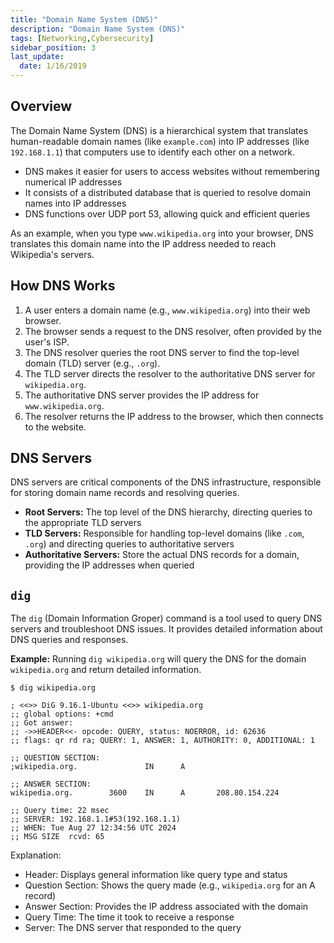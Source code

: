 ```yaml
---
title: "Domain Name System (DNS)"
description: "Domain Name System (DNS)"
tags: [Networking,Cybersecurity]
sidebar_position: 3
last_update:
  date: 1/16/2019
---
```



## Overview

The Domain Name System (DNS) is a hierarchical system that translates human-readable domain names (like `example.com`) into IP addresses (like `192.168.1.1`) that computers use to identify each other on a network.

- DNS makes it easier for users to access websites without remembering numerical IP addresses
- It consists of a distributed database that is queried to resolve domain names into IP addresses
- DNS functions over UDP port 53, allowing quick and efficient queries

As an example, when you type `www.wikipedia.org` into your browser, DNS translates this domain name into the IP address needed to reach Wikipedia's servers.

## How DNS Works

1. A user enters a domain name (e.g., `www.wikipedia.org`) into their web browser.
2. The browser sends a request to the DNS resolver, often provided by the user's ISP.
3. The DNS resolver queries the root DNS server to find the top-level domain (TLD) server (e.g., `.org`).
4. The TLD server directs the resolver to the authoritative DNS server for `wikipedia.org`.
5. The authoritative DNS server provides the IP address for `www.wikipedia.org`.
6. The resolver returns the IP address to the browser, which then connects to the website.

## DNS Servers

DNS servers are critical components of the DNS infrastructure, responsible for storing domain name records and resolving queries.

- **Root Servers:** The top level of the DNS hierarchy, directing queries to the appropriate TLD servers
- **TLD Servers:** Responsible for handling top-level domains (like `.com`, `.org`) and directing queries to authoritative servers
- **Authoritative Servers:** Store the actual DNS records for a domain, providing the IP addresses when queried

## `dig`

The `dig` (Domain Information Groper) command is a tool used to query DNS servers and troubleshoot DNS issues. It provides detailed information about DNS queries and responses.

**Example:** Running `dig wikipedia.org` will query the DNS for the domain `wikipedia.org` and return detailed information.

```shell
$ dig wikipedia.org

; <<>> DiG 9.16.1-Ubuntu <<>> wikipedia.org
;; global options: +cmd
;; Got answer:
;; ->>HEADER<<- opcode: QUERY, status: NOERROR, id: 62636
;; flags: qr rd ra; QUERY: 1, ANSWER: 1, AUTHORITY: 0, ADDITIONAL: 1

;; QUESTION SECTION:
;wikipedia.org.               IN      A

;; ANSWER SECTION:
wikipedia.org.        3600    IN      A       208.80.154.224

;; Query time: 22 msec
;; SERVER: 192.168.1.1#53(192.168.1.1)
;; WHEN: Tue Aug 27 12:34:56 UTC 2024
;; MSG SIZE  rcvd: 65
```

Explanation:

- Header: Displays general information like query type and status
- Question Section: Shows the query made (e.g., `wikipedia.org` for an A record)
- Answer Section: Provides the IP address associated with the domain
- Query Time: The time it took to receive a response
- Server: The DNS server that responded to the query